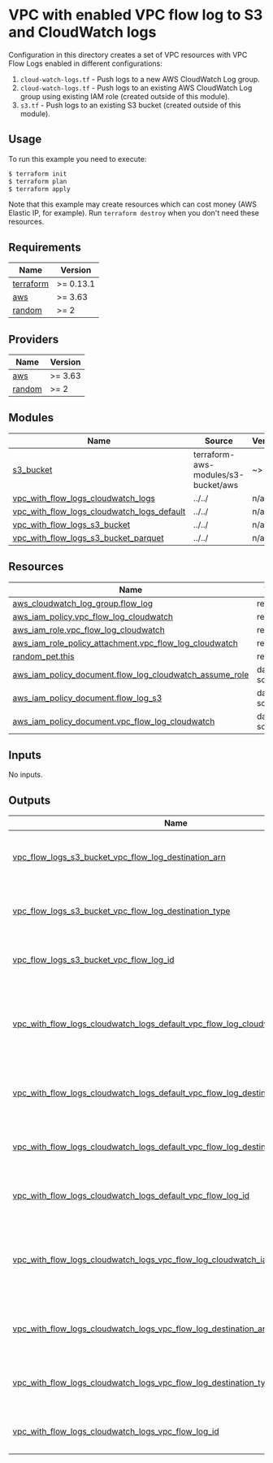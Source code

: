 # VPC with enabled VPC flow log to S3 and CloudWatch logs

Configuration in this directory creates a set of VPC resources with VPC Flow Logs enabled in different configurations:

1. `cloud-watch-logs.tf` - Push logs to a new AWS CloudWatch Log group.
1. `cloud-watch-logs.tf` - Push logs to an existing AWS CloudWatch Log group using existing IAM role (created outside of this module).
1. `s3.tf` - Push logs to an existing S3 bucket (created outside of this module).

## Usage

To run this example you need to execute:

```bash
$ terraform init
$ terraform plan
$ terraform apply
```

Note that this example may create resources which can cost money (AWS Elastic IP, for example). Run `terraform destroy` when you don't need these resources.

<!-- BEGINNING OF PRE-COMMIT-TERRAFORM DOCS HOOK -->
## Requirements

| Name | Version |
|------|---------|
| <a name="requirement_terraform"></a> [terraform](#requirement\_terraform) | >= 0.13.1 |
| <a name="requirement_aws"></a> [aws](#requirement\_aws) | >= 3.63 |
| <a name="requirement_random"></a> [random](#requirement\_random) | >= 2 |

## Providers

| Name | Version |
|------|---------|
| <a name="provider_aws"></a> [aws](#provider\_aws) | >= 3.63 |
| <a name="provider_random"></a> [random](#provider\_random) | >= 2 |

## Modules

| Name | Source | Version |
|------|--------|---------|
| <a name="module_s3_bucket"></a> [s3\_bucket](#module\_s3\_bucket) | terraform-aws-modules/s3-bucket/aws | ~> 1.0 |
| <a name="module_vpc_with_flow_logs_cloudwatch_logs"></a> [vpc\_with\_flow\_logs\_cloudwatch\_logs](#module\_vpc\_with\_flow\_logs\_cloudwatch\_logs) | ../../ | n/a |
| <a name="module_vpc_with_flow_logs_cloudwatch_logs_default"></a> [vpc\_with\_flow\_logs\_cloudwatch\_logs\_default](#module\_vpc\_with\_flow\_logs\_cloudwatch\_logs\_default) | ../../ | n/a |
| <a name="module_vpc_with_flow_logs_s3_bucket"></a> [vpc\_with\_flow\_logs\_s3\_bucket](#module\_vpc\_with\_flow\_logs\_s3\_bucket) | ../../ | n/a |
| <a name="module_vpc_with_flow_logs_s3_bucket_parquet"></a> [vpc\_with\_flow\_logs\_s3\_bucket\_parquet](#module\_vpc\_with\_flow\_logs\_s3\_bucket\_parquet) | ../../ | n/a |

## Resources

| Name | Type |
|------|------|
| [aws_cloudwatch_log_group.flow_log](https://registry.terraform.io/providers/hashicorp/aws/latest/docs/resources/cloudwatch_log_group) | resource |
| [aws_iam_policy.vpc_flow_log_cloudwatch](https://registry.terraform.io/providers/hashicorp/aws/latest/docs/resources/iam_policy) | resource |
| [aws_iam_role.vpc_flow_log_cloudwatch](https://registry.terraform.io/providers/hashicorp/aws/latest/docs/resources/iam_role) | resource |
| [aws_iam_role_policy_attachment.vpc_flow_log_cloudwatch](https://registry.terraform.io/providers/hashicorp/aws/latest/docs/resources/iam_role_policy_attachment) | resource |
| [random_pet.this](https://registry.terraform.io/providers/hashicorp/random/latest/docs/resources/pet) | resource |
| [aws_iam_policy_document.flow_log_cloudwatch_assume_role](https://registry.terraform.io/providers/hashicorp/aws/latest/docs/data-sources/iam_policy_document) | data source |
| [aws_iam_policy_document.flow_log_s3](https://registry.terraform.io/providers/hashicorp/aws/latest/docs/data-sources/iam_policy_document) | data source |
| [aws_iam_policy_document.vpc_flow_log_cloudwatch](https://registry.terraform.io/providers/hashicorp/aws/latest/docs/data-sources/iam_policy_document) | data source |

## Inputs

No inputs.

## Outputs

| Name | Description |
|------|-------------|
| <a name="output_vpc_flow_logs_s3_bucket_vpc_flow_log_destination_arn"></a> [vpc\_flow\_logs\_s3\_bucket\_vpc\_flow\_log\_destination\_arn](#output\_vpc\_flow\_logs\_s3\_bucket\_vpc\_flow\_log\_destination\_arn) | The ARN of the destination for VPC Flow Logs |
| <a name="output_vpc_flow_logs_s3_bucket_vpc_flow_log_destination_type"></a> [vpc\_flow\_logs\_s3\_bucket\_vpc\_flow\_log\_destination\_type](#output\_vpc\_flow\_logs\_s3\_bucket\_vpc\_flow\_log\_destination\_type) | The type of the destination for VPC Flow Logs |
| <a name="output_vpc_flow_logs_s3_bucket_vpc_flow_log_id"></a> [vpc\_flow\_logs\_s3\_bucket\_vpc\_flow\_log\_id](#output\_vpc\_flow\_logs\_s3\_bucket\_vpc\_flow\_log\_id) | The ID of the Flow Log resource |
| <a name="output_vpc_with_flow_logs_cloudwatch_logs_default_vpc_flow_log_cloudwatch_iam_role_arn"></a> [vpc\_with\_flow\_logs\_cloudwatch\_logs\_default\_vpc\_flow\_log\_cloudwatch\_iam\_role\_arn](#output\_vpc\_with\_flow\_logs\_cloudwatch\_logs\_default\_vpc\_flow\_log\_cloudwatch\_iam\_role\_arn) | The ARN of the IAM role used when pushing logs to Cloudwatch log group |
| <a name="output_vpc_with_flow_logs_cloudwatch_logs_default_vpc_flow_log_destination_arn"></a> [vpc\_with\_flow\_logs\_cloudwatch\_logs\_default\_vpc\_flow\_log\_destination\_arn](#output\_vpc\_with\_flow\_logs\_cloudwatch\_logs\_default\_vpc\_flow\_log\_destination\_arn) | The ARN of the destination for VPC Flow Logs |
| <a name="output_vpc_with_flow_logs_cloudwatch_logs_default_vpc_flow_log_destination_type"></a> [vpc\_with\_flow\_logs\_cloudwatch\_logs\_default\_vpc\_flow\_log\_destination\_type](#output\_vpc\_with\_flow\_logs\_cloudwatch\_logs\_default\_vpc\_flow\_log\_destination\_type) | The type of the destination for VPC Flow Logs |
| <a name="output_vpc_with_flow_logs_cloudwatch_logs_default_vpc_flow_log_id"></a> [vpc\_with\_flow\_logs\_cloudwatch\_logs\_default\_vpc\_flow\_log\_id](#output\_vpc\_with\_flow\_logs\_cloudwatch\_logs\_default\_vpc\_flow\_log\_id) | The ID of the Flow Log resource |
| <a name="output_vpc_with_flow_logs_cloudwatch_logs_vpc_flow_log_cloudwatch_iam_role_arn"></a> [vpc\_with\_flow\_logs\_cloudwatch\_logs\_vpc\_flow\_log\_cloudwatch\_iam\_role\_arn](#output\_vpc\_with\_flow\_logs\_cloudwatch\_logs\_vpc\_flow\_log\_cloudwatch\_iam\_role\_arn) | The ARN of the IAM role used when pushing logs to Cloudwatch log group |
| <a name="output_vpc_with_flow_logs_cloudwatch_logs_vpc_flow_log_destination_arn"></a> [vpc\_with\_flow\_logs\_cloudwatch\_logs\_vpc\_flow\_log\_destination\_arn](#output\_vpc\_with\_flow\_logs\_cloudwatch\_logs\_vpc\_flow\_log\_destination\_arn) | The ARN of the destination for VPC Flow Logs |
| <a name="output_vpc_with_flow_logs_cloudwatch_logs_vpc_flow_log_destination_type"></a> [vpc\_with\_flow\_logs\_cloudwatch\_logs\_vpc\_flow\_log\_destination\_type](#output\_vpc\_with\_flow\_logs\_cloudwatch\_logs\_vpc\_flow\_log\_destination\_type) | The type of the destination for VPC Flow Logs |
| <a name="output_vpc_with_flow_logs_cloudwatch_logs_vpc_flow_log_id"></a> [vpc\_with\_flow\_logs\_cloudwatch\_logs\_vpc\_flow\_log\_id](#output\_vpc\_with\_flow\_logs\_cloudwatch\_logs\_vpc\_flow\_log\_id) | The ID of the Flow Log resource |
<!-- END OF PRE-COMMIT-TERRAFORM DOCS HOOK -->
